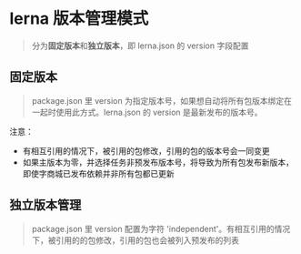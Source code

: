 # lerna 版本管理模式

> 分为**固定版本**和**独立版本**，即 lerna.json 的 version 字段配置

## 固定版本

> package.json 里 version 为指定版本号，如果想自动将所有包版本绑定在一起时使用此方式。lerna.json 的 version 是最新发布的版本号。

注意：

-   有相互引用的情况下，被引用的包修改，引用的包的版本号会一同变更
-   如果主版本为零，并选择任务非预发布版本号，将导致为所有包发布新版本，即使字商城已发布依赖并非所有包都已更新

## 独立版本管理

> package.json 里 version 配置为字符 'independent'。有相互引用的情况下，被引用的的包修改，引用的包也会被列入预发布的列表
